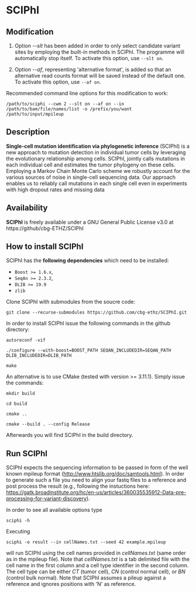 # SCIPhI

## Modification

1. Option *--slt* has been added in order to only select candidate variant sites by employing the built-in methods in SCIPhI. The programme will automatically stop itself. To activate this option, use `--slt on`.

2. Option *--af*, representing 'alternative format', is added so that an alternative read counts format will be saved instead of the default one. To activate this option, use `--af on`.

Recommended command line options for this modification to work:

`/path/to/sciphi --cwm 2 --slt on --af on --in /path/to/bam/file/names/list -o /prefix/you/want /path/to/input/mpileup`

## Description

**Single-cell mutation identification via phylogenetic inference** (SCIPhI) is a new approach to mutation detection in individual tumor cells by leveraging the evolutionary relationship among cells. SCIPhI, jointly calls mutations in each individual cell and estimates the tumor phylogeny on these cells. Employing a Markov Chain Monte Carlo scheme we robustly account for the various sources of noise in single-cell sequencing data. Our approach enables us to reliably call mutations in each single cell even in experiments with high dropout rates and missing data

## Availability

**SCIPhI** is freely available under a GNU General Public License v3.0 at https://github/cbg-ETHZ/SCIPhI

## How to install **SCIPhI**

SCIPhI has the **following dependencies** which need to be installed:

* `Boost >= 1.6.x`,
* `SeqAn >= 2.3.2`,
* `DLIB >= 19.9`
* `zlib`

Clone SCIPhI with submodules from the soucre code:

`git clone --recurse-submodules https://github.com/cbg-ethz/SCIPhI.git`

In order to install SCIPhI issue the following commands in the github directory:

`autoreconf -vif`

`./configure --with-boost=BOOST_PATH SEQAN_INCLUDEDIR=SEQAN_PATH DLIB_INCLUDEDIR=DLIB_PATH`

`make`

An alternative is to use CMake (tested with version >= 3.11.1). Simply issue the commands:

`mkdir build`

`cd build`

`cmake ..`

`cmake --build . --config Release`

Afterwards you will find SCIPhI in the build directory.

## Run SCIPhI

SCIPhI expects the sequencing information to be passed in form of the well known mpileup format (http://www.htslib.org/doc/samtools.html). In order to generate such a file you need to align your fastq files to a reference and post process the result (e.g., following the instuctions here: https://gatk.broadinstitute.org/hc/en-us/articles/360035535912-Data-pre-processing-for-variant-discovery). 

In order to see all available options type

`sciphi -h`

Executing

`sciphi -o result --in cellNames.txt --seed 42 example.mpileup`

will run SCIPhI using the cell names provided in *cellNames.txt* (same order as in the mpileup file). Note that *cellNames.txt* is a tab delimited file with the cell name in the first column and a cell type identifier in the second column. The cell type can be either *CT* (tumor cell), *CN* (control normal cell), or *BN* (control bulk normal). Note that SCIPhI assumes a pileup against a reference and ignores positions with 'N' as reference.
